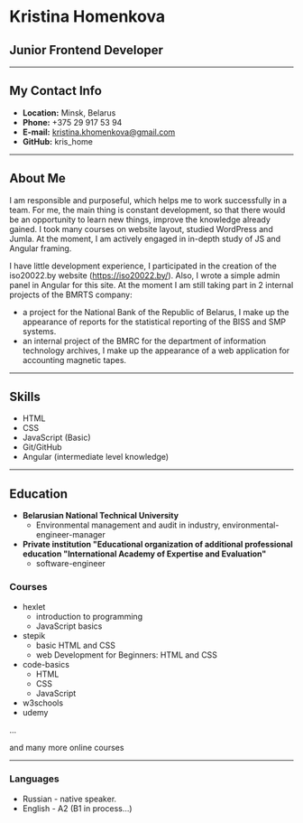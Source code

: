 # Kristina Homenkova
## Junior Frontend Developer
*** 
## My Contact Info
* **Location:** Minsk, Belarus
* **Phone:** +375 29 917 53 94
* **E-mail:** kristina.khomenkova@gmail.com
* **GitHub:** kris_home
*** 
## About Me
I am responsible and purposeful, which helps me to work successfully in a team. For me, the main thing is constant development, so that there would be an opportunity to learn new things, improve the knowledge already gained.
I took many courses on website layout, studied WordPress and Jumla.
At the moment, I am actively engaged in in-depth study of JS and Angular framing.

I have little development experience, I participated in the creation of the iso20022.by website (https://iso20022.by/).
Also, I wrote a simple admin panel in Angular for this site.
At the moment I am still taking part in 2 internal projects of the BMRTS company:
- a project for the National Bank of the Republic of Belarus, I make up the appearance of reports for the statistical reporting of the BISS and SMP systems.
- an internal project of the BMRC for the department of information technology archives, I make up the appearance of a web application for accounting magnetic tapes.
*** 
## Skills
* HTML
* CSS
* JavaScript (Basic)
* Git/GitHub
* Angular (intermediate level knowledge)
*** 
## Education
* **Belarusian National Technical University**
   + Environmental management and audit  in industry, environmental-engineer-manager
* **Private institution "Educational organization of additional professional education "International Academy of Expertise and Evaluation"**
   + software-engineer
### Courses
* hexlet
    + introduction to programming
    + JavaScript basics
* stepik
    + basic HTML and CSS
    + web Development for Beginners: HTML and CSS
* code-basics
    + HTML
    + CSS
    + JavaScript
* w3schools
* udemy

...

and many more online courses
*** 
### Languages
* Russian - native speaker.
* English - A2 (B1 in process…)